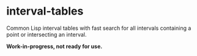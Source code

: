 # interval-tables
Common Lisp interval tables with fast search for all intervals containing a point or intersecting an interval.

**Work-in-progress, not ready for use.**
